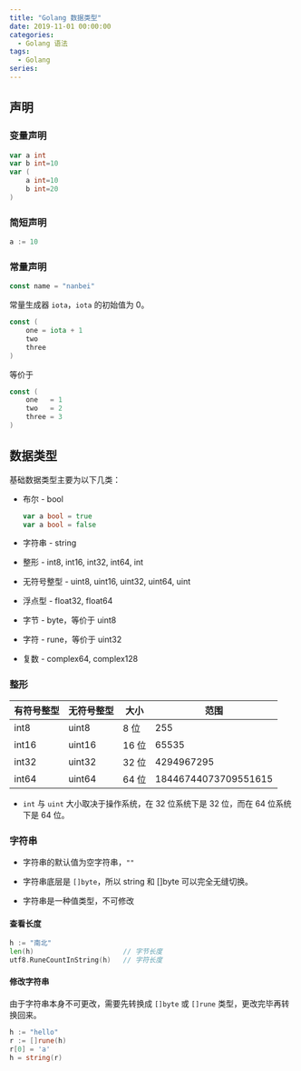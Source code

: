 ```yaml
---
title: "Golang 数据类型"
date: 2019-11-01 00:00:00
categories:
  - Golang 语法
tags:
  - Golang
series:
---
```


## 声明

### 变量声明

```go
var a int
var b int=10
var (
	a int=10
    b int=20
)
```

### 简短声明

```go
a := 10
```

### 常量声明

```go
const name = "nanbei"
```

常量生成器 `iota`，`iota` 的初始值为 0。

```go
const (
	one = iota + 1
    two
    three
)
```

等价于

```go
const (
	one   = 1
	two   = 2
	three = 3
)
```

## 数据类型

基础数据类型主要为以下几类：

- 布尔 - bool

  ```go
  var a bool = true
  var a bool = false
  ```

- 字符串 - string

- 整形 - int8, int16, int32, int64, int

- 无符号整型 - uint8, uint16, uint32, uint64, uint

- 浮点型 - float32, float64

- 字节 - byte，等价于 uint8

- 字符 - rune，等价于 uint32

- 复数 - complex64, complex128

### 整形

| 有符号整型 | 无符号整型 | 大小  | 范围                 |
| ---------- | ---------- | ----- | -------------------- |
| int8       | uint8      | 8 位  | 255                  |
| int16      | uint16     | 16 位 | 65535                |
| int32      | uint32     | 32 位 | 4294967295           |
| int64      | uint64     | 64 位 | 18446744073709551615 |

- `int` 与 `uint` 大小取决于操作系统，在 32 位系统下是 32 位，而在 64 位系统下是 64 位。

### 字符串

- 字符串的默认值为空字符串，`""`

- 字符串底层是 `[]byte`，所以 string 和 []byte 可以完全无缝切换。
- 字符串是一种值类型，不可修改

#### 查看长度

```go
h := "南北"
len(h)                      // 字节长度
utf8.RuneCountInString(h)   // 字符长度
```

#### 修改字符串

由于字符串本身不可更改，需要先转换成 `[]byte` 或 `[]rune` 类型，更改完毕再转换回来。

```go
h := "hello"
r := []rune(h)
r[0] = 'a' 
h = string(r)
```
